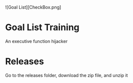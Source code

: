 ![Goal List][CheckBox.png]

# Goal List Training
 An executive function hijacker

# Releases
 Go to the releases folder, download the zip file, and unzip it